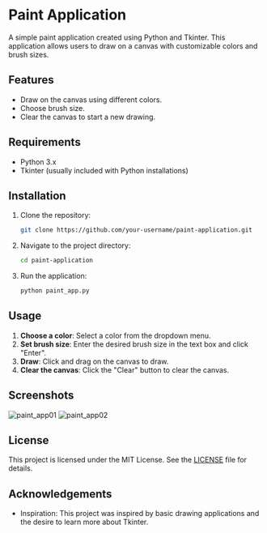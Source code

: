 # Paint Application

A simple paint application created using Python and Tkinter. This application allows users to draw on a canvas with customizable colors and brush sizes.

## Features

- Draw on the canvas using different colors.
- Choose brush size.
- Clear the canvas to start a new drawing.

## Requirements

- Python 3.x
- Tkinter (usually included with Python installations)

## Installation

1. Clone the repository:

    ```bash
    git clone https://github.com/your-username/paint-application.git
    ```

2. Navigate to the project directory:

    ```bash
    cd paint-application
    ```

3. Run the application:

    ```bash
    python paint_app.py
    ```

## Usage

1. **Choose a color**: Select a color from the dropdown menu.
2. **Set brush size**: Enter the desired brush size in the text box and click "Enter".
3. **Draw**: Click and drag on the canvas to draw.
4. **Clear the canvas**: Click the "Clear" button to clear the canvas.

## Screenshots

![paint_app01](https://github.com/chanupadeshan/PaintApplication/assets/90650370/8e99fecd-5d92-4769-b9e9-aa600c8bdb55)
![paint_app02](https://github.com/chanupadeshan/PaintApplication/assets/90650370/c90763bd-b49a-4c5e-baa6-09123b9807ec)


## License

This project is licensed under the MIT License. See the [LICENSE](LICENSE) file for details.



## Acknowledgements

- Inspiration: This project was inspired by basic drawing applications and the desire to learn more about Tkinter.


